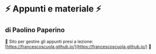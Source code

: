 # ⚡ Appunti e materiale ⚡

## di Paolino Paperino

🌱 Sito per gestire gli appunti presi a lezione: [https://francescoscuola.github.io/](https://francescoscuola.github.io/) 🌱
